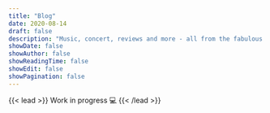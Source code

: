 ```yaml
---
title: "Blog"
date: 2020-08-14
draft: false
description: "Music, concert, reviews and more - all from the fabulous DJs and staff at KSCU"
showDate: false
showAuthor: false
showReadingTime: false
showEdit: false
showPagination: false
---
```


{{< lead >}}
Work in progress :computer:
{{< /lead >}}